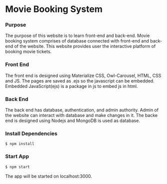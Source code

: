 # Movie Booking System

### Purpose

The purpose of this website is to learn front-end and back-end. Movie booking system comprises of database connected with front-end and back-end of the website.
This website provides user the interactive platform of booking movie tickets. 

### Front End

The front end is designed using Materialize CSS, Owl-Carousel, HTML, CSS and JS. The pages are saved as .ejs so the javascript can be embedded. Embedded JavaScript(ejs) is a package in js to embed js in html.

### Back End

The back end has database, authentication, and admin authority. Admin of the website can interact with database and make changes in it. The backe end is designed using Nodejs and MongoDB is used as database.

### Install Dependencies

```
$ npm install
```

### Start App

```
$ npm start
```

The app will be started on localhost:3000.

